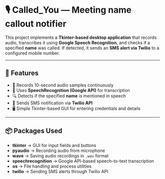 # 🎙️ Called_You — Meeting name callout notifier  

This project implements a **Tkinter-based desktop application** that records audio, transcribes it using **Google Speech Recognition**, and checks if a specified **name** was called. If detected, it sends an **SMS alert via Twilio** to a configured mobile number.  

---

## 📌 Features
- 🎤 Records 10-second audio samples continuously  
- 📝 Uses **SpeechRecognition (Google API)** for transcription  
- 🔍 Detects if the specified **name** is mentioned in speech  
- 📲 Sends SMS notification via **Twilio API**  
- 🖥️ Simple Tkinter-based GUI for entering credentials and details  

---

## 📦 Packages Used
- **tkinter** → GUI for input fields and buttons  
- **pyaudio** → Recording audio from microphone  
- **wave** → Saving audio recordings in `.wav` format  
- **speechrecognition** → Google API-based speech-to-text transcription  
- **os** → File handling and process utilities  
- **twilio** → Sending SMS alerts through Twilio API  
